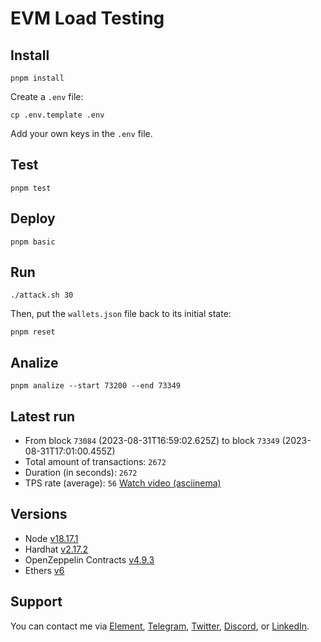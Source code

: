 # EVM Load Testing

## Install

```
pnpm install
```

Create a `.env` file:

```
cp .env.template .env
```

Add your own keys in the `.env` file. 

## Test 

```
pnpm test
```

## Deploy 

```
pnpm basic
```

## Run

```
./attack.sh 30
```

Then, put the `wallets.json` file back to its initial state: 

```
pnpm reset
```

## Analize

```
pnpm analize --start 73200 --end 73349
```

## Latest run 

- From block `73084` (2023-08-31T16:59:02.625Z) to block `73349` (2023-08-31T17:01:00.455Z)
- Total amount of transactions: `2672`
- Duration (in seconds): `2672`
- TPS rate (average): `56`
[Watch video (asciinema)](https://asciinema.org/a/8OIATaFNckG2j7xTpzDkItlBU)

## Versions

- Node [v18.17.1](https://nodejs.org/uk/blog/release/v18.17.1/)
- Hardhat [v2.17.2](https://github.com/NomicFoundation/hardhat/releases/tag/hardhat%402.17.2)
- OpenZeppelin Contracts [v4.9.3](https://github.com/OpenZeppelin/openzeppelin-contracts/releases/tag/v4.9.3)
- Ethers [v6](https://docs.ethers.org/v6/)

## Support

You can contact me via [Element](https://matrix.to/#/@julienbrg:matrix.org), [Telegram](https://t.me/julienbrg), [Twitter](https://twitter.com/julienbrg), [Discord](https://discordapp.com/users/julienbrg), or [LinkedIn](https://www.linkedin.com/in/julienberanger/).

